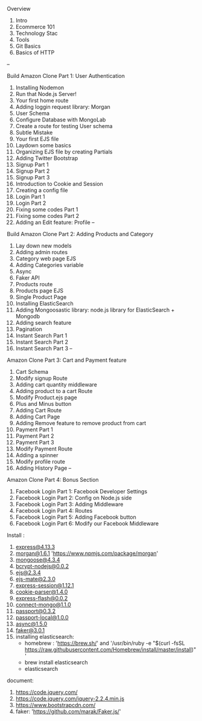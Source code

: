 Overview

1. Intro
2. Ecommerce 101
3. Technology Stac
4. Tools
5. Git Basics
6. Basics of HTTP

–

Build Amazon Clone Part 1: User Authentication

1. Installing Nodemon
2. Run that Node.js Server!
3. Your first home route
4. Adding loggin request library: Morgan
5. User Schema
6. Configure Database with MongoLab
7. Create a route for testing User schema
8. Subtle Mistake
9. Your first EJS file
10. Laydown some basics
11. Organizing EJS file by creating Partials
12. Adding Twitter Bootstrap
13. Signup Part 1
14. Signup Part 2
15. Signup Part 3
16. Introduction to Cookie and Session
17. Creating a config file
18. Login Part 1
19. Login Part 2
20. Fixing some codes Part 1
21. Fixing some codes Part 2
22. Adding an Edit feature: Profile
–

Build Amazon Clone Part 2: Adding Products and Category

1. Lay down new models
2. Adding admin routes
3. Category web page EJS
4. Adding Categories variable
5. Async
6. Faker API
7. Products route
8. Products page EJS
9. Single Product Page
10. Installing ElasticSearch
11. Adding Mongoosastic library: node.js library for ElasticSearch + Mongodb
12. Adding search feature
13. Pagination
14. Instant Search Part 1
15. Instant Search Part 2
16. Instant Search Part 3
–

Amazon Clone Part 3: Cart and Payment feature

1. Cart Schema
2. Modify signup Route
3. Adding cart quantity middleware
4. Adding product to a cart Route
5. Modify Product.ejs page
6. Plus and Minus button
7. Adding Cart Route
8. Adding Cart Page
9. Adding Remove feature to remove product from cart
10. Payment Part 1
11. Payment Part 2
12. Payment Part 3
13. Modify Payment Route
14. Adding a spinner
15. Modify profile route
16. Adding History Page
–

Amazon Clone Part 4: Bonus Section

1. Facebook Login Part 1: Facebook Developer Settings
2. Facebook Login Part 2: Config on Node.js side
3. Facebook Login Part 3: Adding Middleware
4. Facebook Login Part 4: Routes
5. Facebook Login Part 5: Adding Facebook button
6. Facebook Login Part 6: Modify our Facebook Middleware


Install : 

1. express@4.13.3
2. morgan@1.6.1 'https://www.npmjs.com/package/morgan'
3. mongoose@4.3.4
4. bcrypt-nodejs@0.0.2
5. ejs@2.3.4  
6. ejs-mate@2.3.0
7. express-session@1.12.1
8. cookie-parser@1.4.0
9. express-flash@0.0.2
10. connect-mongo@1.1.0
11. passport@0.3.2
12. passport-local@1.0.0
13. async@1.5.0
14. faker@3.0.1
15. installing elasticsearch:
    - homebrew : 'https://brew.sh/' and '/usr/bin/ruby -e "$(curl -fsSL https://raw.githubusercontent.com/Homebrew/install/master/install)"'
    - brew install elasticsearch
    - elasticsearch


document:

1. https://code.jquery.com/
2. https://code.jquery.com/jquery-2.2.4.min.js
3. https://www.bootstrapcdn.com/
4. faker: 'https://github.com/marak/Faker.js/'